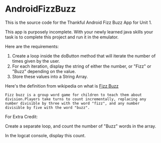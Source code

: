 AndroidFizzBuzz
===============

This is the source code for the Thankful Android Fizz Buzz App for Unit 1. 

This app is purposely incomplete. With your newly learned java skills your task is to complete this project and run it in the emulator.

Here are the requirements:

1. Create a loop inside the doButton method that will iterate the number of times given by the user.
2. For each iteration, display the string of either the number, or "Fizz" or "Buzz" depending on the value.
3. Store these values into a String Array.

Here's the definition from wikipedia on what is [Fizz Buzz](http://en.wikipedia.org/wiki/Fizz_buzz)

```
Fizz buzz is a group word game for children to teach them about division.Players take turns to count incrementally, replacing any number divisible by three with the word "fizz", and any number divisible by five with the word "buzz".
```

For Extra Credit:

Create a separate loop, and count the number of "Buzz" words in the array.

In the logcat console, display this count.

